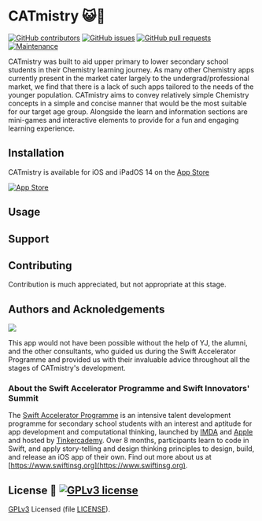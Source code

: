 # CATmistry 😺🧪

[![GitHub contributors](https://img.shields.io/github/contributors/swiftaccelerator2020/CATmistry)](https://github.com/swiftaccelerator2020/graphs/contributors)
[![GitHub issues](https://img.shields.io/github/issues/swiftaccelerator2020/CATmistry)](https://github.com/swiftaccelerator2020/issues)
[![GitHub pull requests](https://img.shields.io/github/issues-pr/swiftaccelerator2020/CATmistry)](https://github.com/swiftaccelerator2020/pull)
[![Maintenance](https://img.shields.io/badge/Maintained%3F-yes-green.svg)](https://github.com/swiftaccelerator2020/CATmistry/graphs/commit-activity)

CATmistry was built to aid upper primary to lower secondary school students in their Chemistry learning journey. As many other Chemistry apps currently present in the market cater largely to the undergrad/professional market, we find that there is a lack of such apps tailored to the needs of the younger population. CATmistry aims to convey relatively simple Chemistry concepts in a simple and concise manner that would be the most suitable for our target age group. Alongside the learn and information sections are mini-games and interactive elements to provide for a fun and engaging learning experience.

## Installation
CATmistry is available for iOS and iPadOS 14 on the [App Store]()

[![App Store](https://upload.wikimedia.org/wikipedia/commons/3/3c/Download_on_the_App_Store_Badge.svg)]()

## Usage


## Support


## Contributing
Contribution is much appreciated, but not appropriate at this stage.

## Authors and Acknoledgements
<a href="https://github.com/swiftaccelerator2020/CATmistry/graphs/contributors">
  <img src="https://contributors-img.web.app/image?repo=swiftaccelerator2020/CATmistry" />
</a>

This app would not have been possible without the help of YJ, the alumni, and the other consultants, who guided us during the Swift Accelerator Programme and provided us with their invaluable advice throughout all the stages of CATmistry's development.

### About the Swift Accelerator Programme and Swift Innovators' Summit
The [Swift Accelerator Programme](https://www.swiftinsg.org) is an intensive talent development programme for secondary school students with an interest and aptitude for app development and computational thinking, launched by [IMDA](https://www.imda.gov.sg) and [Apple](https://www.apple.com) and hosted by [Tinkercademy](https://tinkercademy.com). Over 8 months, participants learn to code in Swift, and apply story-telling and design thinking principles to design, build, and release an iOS app of their own. Find out more about us at [https://www.swiftinsg.org](https://www.swiftinsg.org).

## License 📜 [![GPLv3 license](https://img.shields.io/badge/License-GPLv3-blue.svg)](LICENSE)
[GPLv3](https://www.gnu.org/licenses/gpl-3.0.en.html) Licensed (file [LICENSE](LICENSE)).
